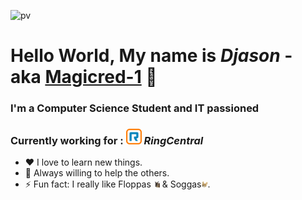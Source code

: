 [linkedin]: https://linkedin.com/in/djason-gadiou
![pv](https://pageview.vercel.app/?github_user=Magicred-1)
# Hello World, My name is *Djason* - aka [Magicred-1][linkedin] 👋 

### I'm a Computer Science Student and IT passioned

### Currently working for : <img src="https://raw.githubusercontent.com/Magicred-1/Magicred-1/main/asset/img/ringcentral_logo.png" width="25" height="25" /> ***RingCentral***

- ❤️ I love to learn new things.
- 👯 Always willing to help the others.
- ⚡ Fun fact: I really like Floppas <img src="https://raw.githubusercontent.com/Magicred-1/Magicred-1/main/asset/img/floppa_icon.png" width="10" height="10" /> & Soggas<img src="https://raw.githubusercontent.com/Magicred-1/Magicred-1/main/asset/img/sogga_icon.png" width="10" height="10" />.
